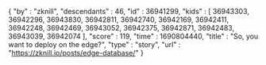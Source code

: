 {
  "by" : "zknill",
  "descendants" : 46,
  "id" : 36941299,
  "kids" : [ 36943303, 36942296, 36943830, 36942811, 36942740, 36942169, 36942411, 36942248, 36942469, 36943052, 36942375, 36942871, 36942483, 36943039, 36942074 ],
  "score" : 119,
  "time" : 1690804440,
  "title" : "So, you want to deploy on the edge?",
  "type" : "story",
  "url" : "https://zknill.io/posts/edge-database/"
}
